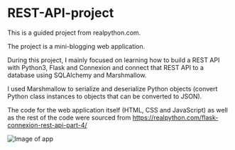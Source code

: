 # REST-API-project

This is a guided project from realpython.com.

The project is a mini-blogging web application.

During this project, I mainly focused on learning how to build a REST API with Python3, Flask and Connexion and connect that REST API to a database using SQLAlchemy and Marshmallow. 

I used Marshmallow to serialize and deserialize Python objects (convert Python class instances to objects that can be converted to JSON).

The code for the web application itself (HTML, CSS and JavaScript) as well as the rest of the code were sourced from https://realpython.com/flask-connexion-rest-api-part-4/



![Image of app](https://files.realpython.com/media/people_page_after.007a76786496.png)

